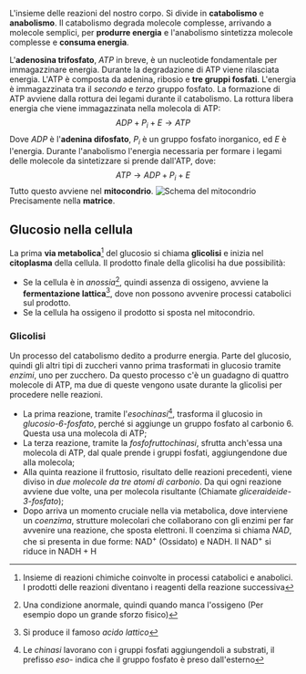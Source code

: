 L'insieme delle reazioni del nostro corpo. Si divide in **catabolismo** e **anabolismo**.
Il catabolismo degrada molecole complesse, arrivando a molecole semplici, per **produrre energia** e l'anabolismo sintetizza molecole complesse e **consuma energia**.

L'**adenosina trifosfato**, *ATP* in breve, è un nucleotide fondamentale per immagazzinare energia. Durante la degradazione di ATP viene rilasciata energia.
L'ATP è composta da adenina, ribosio e **tre gruppi fosfati**. L'energia è immagazzinata tra il *secondo* e *terzo* gruppo fosfato.
La formazione di ATP avviene dalla rottura dei legami durante il catabolismo. La rottura libera  energia che viene immagazzinata nella molecola di ATP:
$$
ADP+P_{i}+E \rightarrow ATP
$$
Dove *ADP* è l'**adenina difosfato**, $P_{i}$ è un gruppo fosfato inorganico, ed $E$ è l'energia.
Durante l'anabolismo l'energia necessaria per formare i legami delle molecole da sintetizzare si prende dall'ATP, dove:
$$
ATP \rightarrow ADP+P_{i}+E
$$
Tutto questo avviene nel **mitocondrio**.
![Schema del mitocondrio](https://promedtest.it/wp-content/uploads/2022/07/MITO.png)
Precisamente nella **matrice**.

## Glucosio nella cellula
La prima **via metabolica**[^1] del glucosio si chiama **glicolisi** e inizia nel **citoplasma** della cellula. Il prodotto finale della glicolisi ha due possibilità:
- Se la cellula è in *anossia*[^2], quindi assenza di ossigeno, avviene la **fermentazione lattica**[^3], dove non possono avvenire processi catabolici sul prodotto.
- Se la cellula ha ossigeno il prodotto si sposta nel mitocondrio.

### Glicolisi
Un processo del catabolismo dedito a produrre energia. Parte del glucosio, quindi gli altri tipi di zuccheri vanno prima trasformati in glucosio tramite *enzimi*, uno per zucchero.
Da questo processo c'è un guadagno di quattro molecole di ATP, ma due di queste vengono usate durante la glicolisi per procedere nelle reazioni.

- La prima reazione, tramite l'*esochinasi*[^4], trasforma il glucosio in *glucosio-6-fosfato*, perché si aggiunge un gruppo fosfato al carbonio 6. Questa usa una molecola di ATP;
- La terza reazione, tramite la *fosfofruttochinasi*, sfrutta anch'essa una molecola di ATP, dal quale prende i gruppi fosfati, aggiungendone due alla molecola;
- Alla quinta reazione il fruttosio, risultato delle reazioni precedenti, viene diviso in *due molecole da tre atomi di carbonio*. Da qui ogni reazione avviene due volte, una per molecola risultante (Chiamate *gliceraideide-3-fosfato*);
- Dopo arriva un momento cruciale nella via metabolica, dove interviene un *coenzima*, strutture molecolari che collaborano con gli enzimi per far avvenire una reazione, che sposta elettroni.
  Il coenzima si chiama *NAD*, che si presenta in due forme: $\text{NAD}^{+}$ (Ossidato) e $\text{NADH}$. Il $\text{NAD}^{+}$ si riduce in $\text{NADH} + \text{H}$    



[^1]: Insieme di reazioni chimiche coinvolte in processi catabolici e anabolici. I prodotti delle reazioni diventano i reagenti della reazione successiva
[^2]: Una condizione anormale, quindi quando manca l'ossigeno (Per esempio dopo un grande sforzo fisico)
[^3]: Si produce il famoso *acido lattico*
[^4]: Le *chinasi* lavorano con i gruppi fosfati aggiungendoli a substrati, il prefisso *eso-* indica che il gruppo fosfato è preso dall'esterno